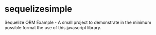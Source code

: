 # sequelizesimple
Sequelize ORM Example - A small project to demonstrate in the minimum possible format the use of this javascript library.

